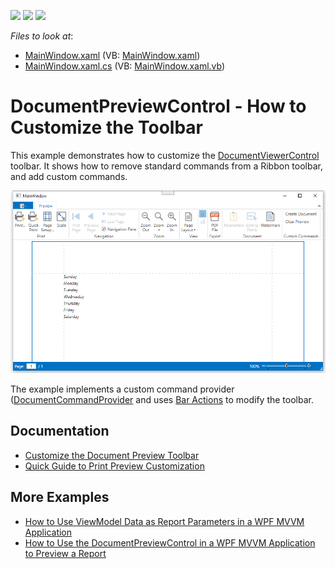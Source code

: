 <!-- default badges list -->
![](https://img.shields.io/endpoint?url=https://codecentral.devexpress.com/api/v1/VersionRange/128598084/21.1.5%2B)
[![](https://img.shields.io/badge/Open_in_DevExpress_Support_Center-FF7200?style=flat-square&logo=DevExpress&logoColor=white)](https://supportcenter.devexpress.com/ticket/details/T263038)
[![](https://img.shields.io/badge/📖_How_to_use_DevExpress_Examples-e9f6fc?style=flat-square)](https://docs.devexpress.com/GeneralInformation/403183)
<!-- default badges end -->
<!-- default file list -->
*Files to look at*:

* [MainWindow.xaml](./CS/CustomizePreviewToolbar/MainWindow.xaml) (VB: [MainWindow.xaml](./VB/CustomizePreviewToolbar/MainWindow.xaml))
* [MainWindow.xaml.cs](./CS/CustomizePreviewToolbar/MainWindow.xaml.cs) (VB: [MainWindow.xaml.vb](./VB/CustomizePreviewToolbar/MainWindow.xaml.vb))
<!-- default file list end -->

# DocumentPreviewControl - How to Customize the Toolbar


This example demonstrates how to customize the [DocumentViewerControl](https://docs.devexpress.com/WPF/9697/controls-and-libraries/printing-exporting/concepts/document-preview) toolbar.
It shows how to remove standard commands from a Ribbon toolbar, and add custom commands.

![Screenshot](Images/screenshot.png)

The example implements a custom command provider ([DocumentCommandProvider](https://docs.devexpress.com/WPF/DevExpress.Xpf.Printing.DocumentCommandProvider) and uses [Bar Actions](https://docs.devexpress.com/WPF/7045/controls-and-libraries/ribbon-bars-and-menu/bars/bar-actions) to modify the toolbar.


## Documentation

- [Customize the Document Preview Toolbar](https://docs.devexpress.com/XtraReports/9400/wpf-reporting/wpf-reporting-document-preview/api-and-customization/customize-the-document-preview-toolbar)
- [Quick Guide to Print Preview Customization](https://docs.devexpress.com/XtraReports/119228/wpf-reporting/wpf-reporting-document-preview/api-and-customization/quick-guide-to-print-preview-customization)

## More Examples

- [How to Use ViewModel Data as Report Parameters in a WPF MVVM Application](https://github.com/DevExpress-Examples/reporting-wpf-mvvm-viewmodel-data-to-report)
- [How to Use the DocumentPreviewControl in a WPF MVVM Application to Preview a Report](https://github.com/DevExpress-Examples/reporting-wpf-mvvm-show-report-document-preview)





